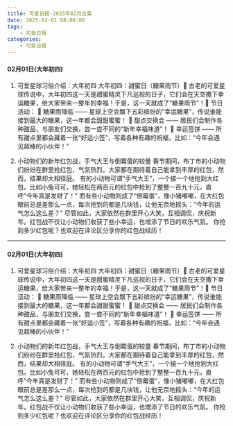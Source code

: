```yaml
---
title: 可爱日报-2025年02月合集
date: 2025-02-01 08:00:00
tags:
    - 可爱日报
categories:
    - 可爱日报
---
```

#### 02月01日(大年初四)
1. 可爱星球习俗介绍：大年初四
大年初四：甜蜜日（糖果雨节）🍬
古老的可爱星球传说中，大年初四这一天是甜蜜精灵下凡巡视的日子，它们会在天空撒下幸运糖果，给大家带来一整年的幸福！于是，这一天就成了“糖果雨节”！🌈
节日活动：
🍭 糖果雨降临 —— 星球上空会飘下五彩缤纷的“幸运糖果”，传说谁能接到最大的糖果，这一年都会甜甜蜜蜜！
🍰 甜点交换会 —— 居民们会制作各种甜品，与朋友们交换，尝一尝不同的“新年幸福味道”！
🎊 幸运签饼 —— 所有甜点里都会藏着一张“好运小签”，写着各种有趣的祝福，比如：“今年会遇见超棒的小伙伴！”

2. 小动物们的新年红包战，手气大王与倒霉蛋的较量
春节期间，布丁市的小动物们纷纷在群里抢红包，气氛热烈。大家都在期待着自己能拿到丰厚的红包，然而，结果却大相径庭。
有的小动物可谓“手气大王”，一个接一个地抢到大红包。比如小兔可可，她轻松在两百元的红包中抢到了整整一百九十元，直呼“今年真是发财了！”
而有些小动物则成了“倒霉蛋”，像小猪嘟嘟，在大红包眼前总是差那么一点，每次抢到的都是几块钱，让他无奈地摇头：“今年的运气怎么这么差？”
尽管如此，大家依然在群里开心大笑，互相调侃，庆祝新年。红包战不仅让小动物们收获了些小幸运，也增添了节日的欢乐气氛。
你抢到多少红包呢？也欢迎在评论区分享你的红包战经历！

****

#### 02月01日(大年初四)
1. 可爱星球习俗介绍：大年初四
大年初四：甜蜜日（糖果雨节）🍬
古老的可爱星球传说中，大年初四这一天是甜蜜精灵下凡巡视的日子，它们会在天空撒下幸运糖果，给大家带来一整年的幸福！于是，这一天就成了“糖果雨节”！🌈
节日活动：
🍭 糖果雨降临 —— 星球上空会飘下五彩缤纷的“幸运糖果”，传说谁能接到最大的糖果，这一年都会甜甜蜜蜜！
🍰 甜点交换会 —— 居民们会制作各种甜品，与朋友们交换，尝一尝不同的“新年幸福味道”！
🎊 幸运签饼 —— 所有甜点里都会藏着一张“好运小签”，写着各种有趣的祝福，比如：“今年会遇见超棒的小伙伴！”

2. 小动物们的新年红包战，手气大王与倒霉蛋的较量
春节期间，布丁市的小动物们纷纷在群里抢红包，气氛热烈。大家都在期待着自己能拿到丰厚的红包，然而，结果却大相径庭。
有的小动物可谓“手气大王”，一个接一个地抢到大红包。比如小兔可可，她轻松在两百元的红包中抢到了整整一百九十元，直呼“今年真是发财了！”
而有些小动物则成了“倒霉蛋”，像小猪嘟嘟，在大红包眼前总是差那么一点，每次抢到的都是几块钱，让他无奈地摇头：“今年的运气怎么这么差？”
尽管如此，大家依然在群里开心大笑，互相调侃，庆祝新年。红包战不仅让小动物们收获了些小幸运，也增添了节日的欢乐气氛。
你抢到多少红包呢？也欢迎在评论区分享你的红包战经历！